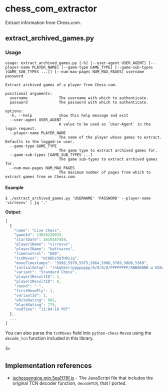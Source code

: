 # chess_com_extractor

Extract information from Chess.com.

## extract_archived_games.py

### Usage

```
usage: extract_archived_games.py [-h] [--user-agent USER_AGENT] [--player-name PLAYER_NAME] [--game-type GAME_TYPE] [--game-sub-types [GAME_SUB_TYPES ...]] [--num-max-pages NUM_MAX_PAGES] username password

Extract archived games of a player from Chess.com.

positional arguments:
  username              The username with which to authenticate.
  password              The password with which to authenticate.

options:
  -h, --help            show this help message and exit
  --user-agent USER_AGENT
                        A value to be used as `User-Agent` in the login request.
  --player-name PLAYER_NAME
                        The name of the player whose games to extract. Defaults to the logged-in user.
  --game-type GAME_TYPE
                        The game type to extract archived games for.
  --game-sub-types [GAME_SUB_TYPES ...]
                        The game sub-types to extract archived games for.
  --num-max-pages NUM_MAX_PAGES
                        The maximum number of pages from which to extract games from on Chess.com.
```

#### Example

```shell
$ ./extract_archived_games.py 'USERNAME' 'PASSWORD' --player-name 'virrevvv' | jq '.'
```

**Output:**

```javascript
[
  {
    "name": "Live Chess",
    "gameId": 13026220933,
    "startDate": 1619287458,
    "player1Name": "virrevvv",
    "player2Name": "kattsaros",
    "timeControl": "600",
    "tcnMoves": "mC0Kbs5QfH9ziq",
    "moveTimestamps": "5998,5970,5975,5864,5908,5789,5806,5369",
    "initialSetup": "rnbqkbnr/pppppppp/8/8/8/8/PPPPPPPP/RNBQKBNR w KQkq - 0 1",
    "variant": "Standard Chess",
    "player1ResultID": 1,
    "player2ResultID": 6,
    "round": "-",
    "firstMovePly": 1,
    "variantId": 1,
    "whiteRating": 982,
    "blackRating": 779,
    "endTime": "11:04:18 PDT"
  },
  ...
]
```

You can also parse the `tcnMoves` field into `python-chess` `Move`s using the `decode_tcn` function included in this library.

:thumbsup:

## Implementation references

- [jschessengine.min.5ea1f76f.js](https://www.chess.com/bundles/app/js/vendor/jschessengine/jschessengine.min.5ea1f76f.js) - The JavaScript file that includes the original TCN decoder function, `decodeTCN`, that I ported.
